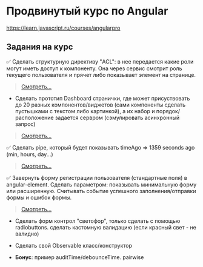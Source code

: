 # Продвинутый курс по Angular

https://learn.javascript.ru/courses/angularpro

## Задания на курс
<g-emoji class="g-emoji" alias="white_check_mark" fallback-src="https://assets-cdn.github.com/images/icons/emoji/unicode/2705.png">✅</g-emoji> Сделать структурную директиву "ACL": в нее передается какие роли могут иметь доступ к компоненту. Она через сервис смотрит роль текущего пользователя и прячет либо показывает элемент на странице.

> [Смотреть...](https://github.com/chekit/hw-ng-pro/tree/master/task1)

- Сделать прототип Dashboard странички, где может присуствовать до 20 разных компонентов/виджетов (сами компоненты сделать пустышками с текстом либо картинкой), а их набор и порядок/расположение задается сервром (сэмулировать асинхронный запрос)

> [Смотреть...](https://github.com/chekit/hw-ng-pro/tree/master/task2)

<g-emoji class="g-emoji" alias="white_check_mark" fallback-src="https://assets-cdn.github.com/images/icons/emoji/unicode/2705.png">✅</g-emoji> Сделать pipe, который будет показывать timeAgo => 1359 seconds ago (min, hours, day...)

> [Смотреть...](https://github.com/chekit/hw-ng-pro/tree/master/task3)

<g-emoji class="g-emoji" alias="white_check_mark" fallback-src="https://assets-cdn.github.com/images/icons/emoji/unicode/2705.png">✅</g-emoji> Завернуть форму регистрации пользователя (стандартные поля) в angular-element. Сделать параметром: показывать минимальную форму или расширенную. Считывать событие успешного заполнения/отправки формы и ошибок формы.

> [Смотреть...](https://github.com/chekit/hw-ng-pro/tree/master/task4)

- Сделать форм контрол "светофор", только сделать с помощью radiobuttons. сделать кастомную валидацию (если красный свет - не валидно)

- Сделать свой Observable класс/конструктор

- **Бонус**: пример auditTime/debounceTime. pairwise